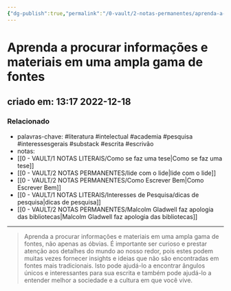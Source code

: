 ```yaml
---
{"dg-publish":true,"permalink":"/0-vault/2-notas-permanentes/aprenda-a-procurar-informacoes-e-materiais-em-uma-ampla-gama-de-fontes/","tags":["permanente","literatura","intelectual","academia","pesquisa","interessesgerais","substack","escrita","escrivão"],"dgHomeLink":true,"dgShowLocalGraph":true,"dgShowFileTree":true,"dgEnableSearch":true}
---
```


# Aprenda a procurar informações e materiais em uma ampla gama de fontes
## criado em: 13:17 2022-12-18

### Relacionado
- palavras-chave: #literatura #intelectual #academia #pesquisa #interessesgerais #substack #escrita #escrivão 
- notas: 
- [[0 - VAULT/1 NOTAS LITERAIS/Como se faz uma tese\|Como se faz uma tese]]
- [[0 - VAULT/2 NOTAS PERMANENTES/lide com o lide\|lide com o lide]]
- [[0 - VAULT/2 NOTAS PERMANENTES/Como Escrever Bem\|Como Escrever Bem]]
- [[0 - VAULT/1 NOTAS LITERAIS/Interesses de Pesquisa/dicas de pesquisa\|dicas de pesquisa]]
- [[0 - VAULT/2 NOTAS PERMANENTES/Malcolm Gladwell faz apologia das bibliotecas\|Malcolm Gladwell faz apologia das bibliotecas]]

---
>Aprenda a procurar informações e materiais em uma ampla gama de fontes, não apenas as óbvias. É importante ser curioso e prestar atenção aos detalhes do mundo ao nosso redor, pois estes podem muitas vezes fornecer insights e ideias que não são encontradas em fontes mais tradicionais. Isto pode ajudá-lo a encontrar ângulos únicos e interessantes para sua escrita e também pode ajudá-lo a entender melhor a sociedade e a cultura em que você vive.